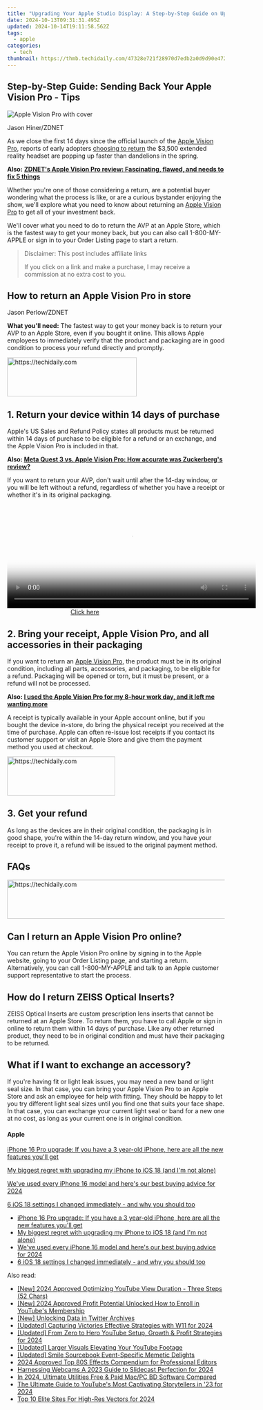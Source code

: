 ```yaml
---
title: "Upgrading Your Apple Studio Display: A Step-by-Step Guide on Updating the Device Firmware"
date: 2024-10-13T09:31:31.495Z
updated: 2024-10-14T19:11:58.562Z
tags:
  - apple
categories:
  - tech
thumbnail: https://thmb.techidaily.com/47328e721f28970d7edb2a0d9d90e472269e175fd666c4bf3d21fb8d44bdd3c8.png
---
```


## Step-by-Step Guide: Sending Back Your Apple Vision Pro - Tips

![Apple Vision Pro with cover](https://www.zdnet.com/a/img/resize/9b2ae29df542f18c60b5207748bf5aefa4ddf22a/2024/02/06/46b13d3c-4006-454f-831d-63e5ff2034fa/vision-pro-with-cover.jpg?auto=webp&width=1280)

Jason Hiner/ZDNET

As we close the first 14 days since the official launch of the [Apple Vision Pro](https://apple.sjv.io/c/159047/435031/7613?&sharedid=zdnet&partnerpropertyid=1980086&u=https%3A%2F%2Fwww.apple.com%2Fshop%2Fbuy-vision%2Fapple-vision-pro&subId1=zd-%5F%5FCOM%5FCLICK%5FID%5F%5F-dtp), reports of early adopters [choosing to return](https://www.zdnet.com/article/7-reasons-why-people-are-returning-apple-vision-pro-according-to-reddit/) the $3,500 extended reality headset are popping up faster than dandelions in the spring. 

**Also:** [**ZDNET's Apple Vision Pro review: Fascinating, flawed, and needs to fix 5 things**](https://www.zdnet.com/article/apple-vision-pro-review/)

Whether you're one of those considering a return, are a potential buyer wondering what the process is like, or are a curious bystander enjoying the show, we'll explore what you need to know about returning an [Apple Vision Pro](https://www.zdnet.com/article/10-reasons-the-apple-vision-pro-is-secretly-brilliant/) to get all of your investment back. 

We'll cover what you need to do to return the AVP at an Apple Store, which is the fastest way to get your money back, but you can also call 1-800-MY-APPLE or sign in to your Order Listing page to start a return.

>  Disclaimer: This post includes affiliate links
>
>  If you click on a link and make a purchase, I may receive a commission at no extra cost to you.
>

## How to return an Apple Vision Pro in store

Jason Perlow/ZDNET

**What you'll need:** The fastest way to get your money back is to return your AVP to an Apple Store, even if you bought it online. This allows Apple employees to immediately verify that the product and packaging are in good condition to process your refund directly and promptly.

<!-- affiliate ads begin -->
<a href="https://aligracehair.sjv.io/c/5597632/1880956/19272" target="_top" id="1880956">
  <img src="//a.impactradius-go.com/display-ad/19272-1880956" border="0" alt="https://techidaily.com" width="300" height="90"/>
</a>
<img height="0" width="0" src="https://aligracehair.sjv.io/i/5597632/1880956/19272" style="position:absolute;visibility:hidden;" border="0" />
<!-- affiliate ads end -->

## 1\. Return your device within 14 days of purchase

Apple's US Sales and Refund Policy states all products must be returned within 14 days of purchase to be eligible for a refund or an exchange, and the Apple Vision Pro is included in that. 

**Also: [Meta Quest 3 vs. Apple Vision Pro: How accurate was Zuckerberg's review?](https://www.zdnet.com/article/meta-quest-3-vs-apple-vision-pro/)**

If you want to return your AVP, don't wait until after the 14-day window, or you will be left without a refund, regardless of whether you have a receipt or whether it's in its original packaging.

<!-- affiliate ads begin -->
<span id="1983473">
					<video width="576" height="240" style="cursor:pointer"
           poster="//a.impactradius-go.com/display-clicktoplayimage/1983473.png"
           onclick="if(!this.playClicked){this.play();this.setAttribute('controls',true);this.playClicked=true;}">
	   <source src="//a.impactradius-go.com/display-ad/22993-1983473">
	   <img src="//a.impactradius-go.com/display-clicktoplayimage/1983473.png" style="border: none; height: 100%; width: 100%; object-fit: contain">
	</video>
	<div style="width:360px;text-align:center"><a href="javascript:window.open(decodeURIComponent('https%3A%2F%2Fhomestyler.sjv.io%2Fc%2F5597632%2F1983473%2F22993'), '_blank');void(0);">Click here</a></div>
</span>
<img height="0" width="0" src="https://imp.pxf.io/i/5597632/1983473/22993" style="position:absolute;visibility:hidden;" border="0" />
<!-- affiliate ads end -->

## 2\. Bring your receipt, Apple Vision Pro, and all accessories in their packaging

If you want to return an [Apple Vision Pro](https://www.zdnet.com/article/an-apple-store-employee-gave-me-a-surprising-reason-to-love-the-vision-pro/), the product must be in its original condition, including all parts, accessories, and packaging, to be eligible for a refund. Packaging will be opened or torn, but it must be present, or a refund will not be processed. 

**Also: [I used the Apple Vision Pro for my 8-hour work day, and it left me wanting more](https://www.zdnet.com/article/i-used-the-apple-vision-pro-for-my-8-hour-work-day-and-it-left-me-wanting-more/)**

A receipt is typically available in your Apple account online, but if you bought the device in-store, do bring the physical receipt you received at the time of purchase. Apple can often re-issue lost receipts if you contact its customer support or visit an Apple Store and give them the payment method you used at checkout. 

<!-- affiliate ads begin -->
<a href="https://bluettius.sjv.io/c/5597632/2139116/17108" target="_top" id="2139116">
  <img src="//a.impactradius-go.com/display-ad/17108-2139116" border="0" alt="https://techidaily.com" width="250" height="90"/>
</a>
<img height="0" width="0" src="https://bluettius.sjv.io/i/5597632/2139116/17108" style="position:absolute;visibility:hidden;" border="0" />
<!-- affiliate ads end -->

## 3\. Get your refund

As long as the devices are in their original condition, the packaging is in good shape, you're within the 14-day return window, and you have your receipt to prove it, a refund will be issued to the original payment method. 

## FAQs

<!-- affiliate ads begin -->
<a href="https://aligracehair.sjv.io/c/5597632/1959712/19272" target="_top" id="1959712">
  <img src="//a.impactradius-go.com/display-ad/19272-1959712" border="0" alt="https://techidaily.com" width="728" height="90"/>
</a>
<img height="0" width="0" src="https://aligracehair.sjv.io/i/5597632/1959712/19272" style="position:absolute;visibility:hidden;" border="0" />
<!-- affiliate ads end -->

## Can I return an Apple Vision Pro online?

You can return the Apple Vision Pro online by signing in to the Apple website, going to your Order Listing page, and starting a return. Alternatively, you can call 1-800-MY-APPLE and talk to an Apple customer support representative to start the process. 

## How do I return ZEISS Optical Inserts?

ZEISS Optical Inserts are custom prescription lens inserts that cannot be returned at an Apple Store. To return them, you have to call Apple or sign in online to return them within 14 days of purchase. Like any other returned product, they need to be in original condition and must have their packaging to be returned. 

## What if I want to exchange an accessory?

If you're having fit or light leak issues, you may need a new band or light seal size. In that case, you can bring your Apple Vision Pro to an Apple Store and ask an employee for help with fitting. They should be happy to let you try different light seal sizes until you find one that suits your face shape. In that case, you can exchange your current light seal or band for a new one at no cost, as long as your current one is in original condition. 

#### Apple

[iPhone 16 Pro upgrade: If you have a 3 year-old iPhone, here are all the new features you'll get](https://www.zdnet.com/article/iphone-16-pro-and-pro-max-hands-on/ "iPhone 16 Pro upgrade: If you have a 3 year-old iPhone, here are all the new features you'll get")

[My biggest regret with upgrading my iPhone to iOS 18 (and I'm not alone)](https://www.zdnet.com/article/my-biggest-regret-with-upgrading-my-iphone-to-ios-18-and-im-not-alone/ "My biggest regret with upgrading my iPhone to iOS 18 (and I'm not alone)")

[We've used every iPhone 16 model and here's our best buying advice for 2024](https://www.zdnet.com/article/iphone-16-pro-max-buying-advice-2024/ "We've used every iPhone 16 model and here's our best buying advice for 2024")

[6 iOS 18 settings I changed immediately - and why you should too](https://www.zdnet.com/article/6-ios-18-settings-i-changed-immediately-and-why-you-should-too/ "6 iOS 18 settings I changed immediately - and why you should too")

* [iPhone 16 Pro upgrade: If you have a 3 year-old iPhone, here are all the new features you'll get](https://www.zdnet.com/article/iphone-16-pro-and-pro-max-hands-on/ "iPhone 16 Pro upgrade: If you have a 3 year-old iPhone, here are all the new features you'll get")
* [My biggest regret with upgrading my iPhone to iOS 18 (and I'm not alone)](https://www.zdnet.com/article/my-biggest-regret-with-upgrading-my-iphone-to-ios-18-and-im-not-alone/ "My biggest regret with upgrading my iPhone to iOS 18 (and I'm not alone)")
* [We've used every iPhone 16 model and here's our best buying advice for 2024](https://www.zdnet.com/article/iphone-16-pro-max-buying-advice-2024/ "We've used every iPhone 16 model and here's our best buying advice for 2024")
* [6 iOS 18 settings I changed immediately - and why you should too](https://www.zdnet.com/article/6-ios-18-settings-i-changed-immediately-and-why-you-should-too/ "6 iOS 18 settings I changed immediately - and why you should too")

<ins class="adsbygoogle"
     style="display:block"
     data-ad-format="autorelaxed"
     data-ad-client="ca-pub-7571918770474297"
     data-ad-slot="1223367746"></ins>

<ins class="adsbygoogle"
     style="display:block"
     data-ad-client="ca-pub-7571918770474297"
     data-ad-slot="8358498916"
     data-ad-format="auto"
     data-full-width-responsive="true"></ins>

<span class="atpl-alsoreadstyle">Also read:</span>
<div><ul>
<li><a href="https://youtube-tips.techidaily.com/024-approved-optimizing-youtube-view-duration-three-steps-52-chars/"><u>[New] 2024 Approved Optimizing YouTube View Duration - Three Steps (52 Chars)</u></a></li>
<li><a href="https://youtube-webster.techidaily.com/024-approved-profit-potential-unlocked-how-to-enroll-in-youtubes-membership/"><u>[New] 2024 Approved Profit Potential Unlocked How to Enroll in YouTube's Membership</u></a></li>
<li><a href="https://twitter-videos.techidaily.com/new-unlocking-data-in-twitter-archives/"><u>[New] Unlocking Data in Twitter Archives</u></a></li>
<li><a href="https://visual-screen-recording.techidaily.com/updated-capturing-victories-effective-strategies-with-w11-for-2024/"><u>[Updated] Capturing Victories Effective Strategies with W11 for 2024</u></a></li>
<li><a href="https://eaxpv-info.techidaily.com/updated-from-zero-to-hero-youtube-setup-growth-and-profit-strategies-for-2024/"><u>[Updated] From Zero to Hero YouTube Setup, Growth & Profit Strategies for 2024</u></a></li>
<li><a href="https://extra-guidance.techidaily.com/updated-larger-visuals-elevating-your-youtube-footage/"><u>[Updated] Larger Visuals Elevating Your YouTube Footage</u></a></li>
<li><a href="https://some-tips.techidaily.com/updated-smile-sourcebook-event-specific-memetic-delights/"><u>[Updated] Smile Sourcebook Event-Specific Memetic Delights</u></a></li>
<li><a href="https://some-tips.techidaily.com/2024-approved-top-80s-effects-compendium-for-professional-editors/"><u>2024 Approved Top 80S Effects Compendium for Professional Editors</u></a></li>
<li><a href="https://on-screen-recording.techidaily.com/harnessing-webcams-a-2023-guide-to-slidecast-perfection-for-2024/"><u>Harnessing Webcams A 2023 Guide to Slidecast Perfection for 2024</u></a></li>
<li><a href="https://some-tips.techidaily.com/in-2024-ultimate-utilities-free-and-paid-macpc-bd-software-compared/"><u>In 2024, Ultimate Utilities Free & Paid Mac/PC BD Software Compared</u></a></li>
<li><a href="https://some-tips.techidaily.com/the-ultimate-guide-to-youtubes-most-captivating-storytellers-in-23-for-2024/"><u>The Ultimate Guide to YouTube's Most Captivating Storytellers in '23 for 2024</u></a></li>
<li><a href="https://some-tips.techidaily.com/top-10-elite-sites-for-high-res-vectors-for-2024/"><u>Top 10 Elite Sites For High-Res Vectors for 2024</u></a></li>
</ul></div>


